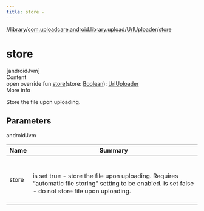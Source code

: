 ```yaml
---
title: store -
---
```

//[library](../../index.md)/[com.uploadcare.android.library.upload](../index.md)/[UrlUploader](index.md)/[store](store.md)



# store  
[androidJvm]  
Content  
open override fun [store](store.md)(store: [Boolean](https://kotlinlang.org/api/latest/jvm/stdlib/kotlin/-boolean/index.html)): [UrlUploader](index.md)  
More info  


Store the file upon uploading.



## Parameters  
  
androidJvm  
  
|  Name|  Summary| 
|---|---|
| <a name="com.uploadcare.android.library.upload/UrlUploader/store/#kotlin.Boolean/PointingToDeclaration/"></a>store| <a name="com.uploadcare.android.library.upload/UrlUploader/store/#kotlin.Boolean/PointingToDeclaration/"></a><br><br>is set true - store the file upon uploading. Requires “automatic file storing” setting to be enabled. is set false - do not store file upon uploading.<br><br>
  
  



